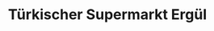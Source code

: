 ---
title: "Türkischer Supermarkt Ergül"
url: /duesseldorf/tuerkischer-supermarkt-erguel/
shop: Supermarkt
---